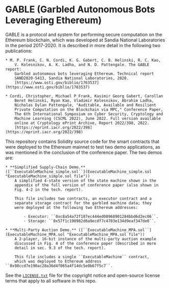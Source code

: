 # GABLE (Garbled Autonomous Bots Leveraging Ethereum)

GABLE is a protocol and system for performing secure computation on the 
Ethereum blockchain, which was developed at Sandia National Laboratories
in the period 2017-2020. It is described in more detail in the following 
two publications:

	* M. P. Frank, C. N. Cordi, K. G. Gabert, C. B. Helinski, R. C. Kao, 
		V. Kolesnikov, A. K. Ladha, and N. D. Pattengale. The GABLE report: 
		Garbled autonomous bots leveraging Ethereum. Technical report 
		SAND2020-5413, Sandia National Laboratories, 2020. 
		[https://www.osti.gov/biblio/1763537](https://www.osti.gov/biblio/1763537)
	
	* Cordi, Christopher, Michael P Frank, Kasimir Georg Gabert, Carollan 
		Beret Helinski, Ryan Kao, Vladimir Kolesnikov, Abrahim Ladha, 
		Nicholas Dylan Pattengale, "Auditable, Available and Resilient 
		Private Computation on the Blockchain via MPC," Conference Paper, 
		The 6th International Symposium on Cyber Security, Cryptology and 
		Machine Learning (CSCML 2022), June 2022. Full version available 
		online at Cryptology ePrint Archive, Report 2022/398, 2022. 
		[https://eprint.iacr.org/2022/398](https://eprint.iacr.org/2022/398)

This repository contains Solidity source code for the smart contracts that 
were deployed to the Ethereum mainnet to test two demo applications, as was
mentioned in the conclusion of the conference paper.  The two demos are:

	* **Simplified Supply-Chain Demo.** ([``ExecutableMachine_simple.sol``](ExecutableMachine_simple.sol "ExecutableMachine_simple.sol file"))
		A simplified 4-state version of the state machine shown in the
		appendix of the full version of conference paper (also shown in 
		Fig. 4-2 in the tech. report).
		
		This file includes two contracts, an executor contract and a
		separate storage contract for the garbled machine data; they 
		were deployed at the following two Ethereum addresses:
		
			- Executor: ``0xc8a54a72f187ec444ed08968901284bbd6d2ec06``.
			- Storage: ``0x57f1c190982d0a9ecdf7c4703e134d9eaf347de0``.
	
	* **Multi-Party Auction Demo.** ([``ExecutableMachine_MPA.sol``](ExecutableMachine_MPA.sol "ExecutableMachine_MPA.sol file"))
		A 2-player, 16-bit instance of the multi-party auction example
		discussed in Fig. 4 of the conference paper (described in more
		detail in sec. 9.3 of the tech. report).
		
		This file includes a single ``ExecutableMachine`` contract,
		which was deployed to Ethereum address ``0x98ccd7e190ac28a36d4f065a4f14dc5e0b67f5c7``.

See the [``LICENSE.txt``](LICENSE.txt "LICENSE.txt") file for the copyright
notice and open-source license terms that apply to all software in this repo.